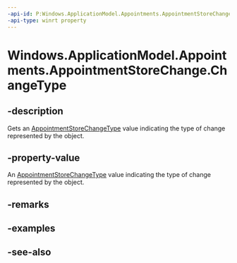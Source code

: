 ----api-id: P:Windows.ApplicationModel.Appointments.AppointmentStoreChange.ChangeType
-api-type: winrt property
---<!-- Property syntaxpublic Windows.ApplicationModel.Appointments.AppointmentStoreChangeType ChangeType { get; }--># Windows.ApplicationModel.Appointments.AppointmentStoreChange.ChangeType## -descriptionGets an [AppointmentStoreChangeType](appointmentstorechangetype.md) value indicating the type of change represented by the object.## -property-valueAn [AppointmentStoreChangeType](appointmentstorechangetype.md) value indicating the type of change represented by the object.## -remarks## -examples## -see-also